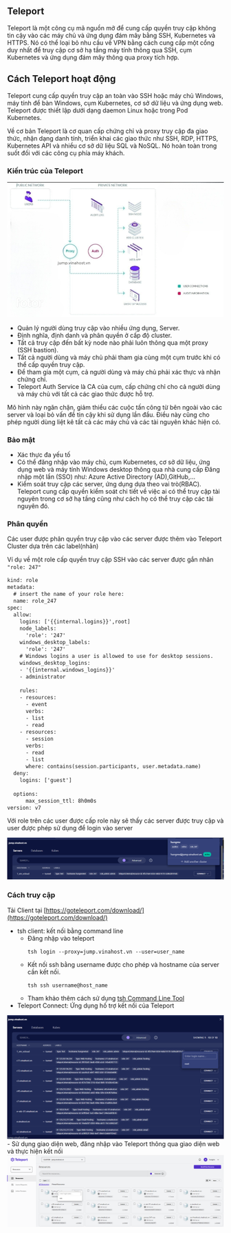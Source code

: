 ## Teleport
Teleport là một công cụ mã nguồn mở để cung cấp quyền truy cập không tin cậy vào các máy chủ và ứng dụng đám mây bằng SSH, Kubernetes và HTTPS. Nó có thể loại bỏ nhu cầu về VPN bằng cách cung cấp một cổng duy nhất để truy cập cơ sở hạ tầng máy tính thông qua SSH, cụm Kubernetes và ứng dụng đám mây thông qua proxy tích hợp.

## Cách Teleport hoạt động
Teleport cung cấp quyền truy cập an toàn vào SSH hoặc máy chủ Windows, máy tính để bàn Windows, cụm Kubernetes, cơ sở dữ liệu và ứng dụng web. Teleport được thiết lập dưới dạng daemon Linux hoặc trong Pod Kubernetes.

Về cơ bản Teleport là cơ quan cấp chứng chỉ và proxy truy cập đa giao thức, nhận dạng danh tính, triển khai các giao thức như SSH, RDP, HTTPS, Kubernetes API và nhiều cơ sở dữ liệu SQL và NoSQL. Nó hoàn toàn trong suốt đối với các công cụ phía máy khách.

### Kiến trúc của Teleport
<img src="image/teleport.png">

- Quản lý người dùng truy cập vào nhiều ứng dụng, Server.
- Định nghĩa, định danh và phân quyền ở cấp độ cluster.
- Tất cả truy cập đến bất kỳ node nào phải luôn thông qua một proxy (SSH bastion).
- Tất cả người dùng và máy chủ phải tham gia cùng một cụm trước khi có thể cấp quyền truy cập.
- Để tham gia một cụm, cả người dùng và máy chủ phải xác thực và nhận chứng chỉ.
- Teleport Auth Service là CA của cụm, cấp chứng chỉ cho cả người dùng và máy chủ với tất cả các giao thức được hỗ trợ.

Mô hình này ngăn chặn, giảm thiểu các cuộc tấn công từ bên ngoài vào các server và loại bỏ vấn đề tin cậy khi sử dụng lần đầu. Điều này cũng cho phép người dùng liệt kê tất cả các máy chủ và các tài nguyên khác hiện có.

### Bảo mật

- Xác thực đa yếu tố
- Có thể đăng nhập vào máy chủ, cụm Kubernetes, cơ sở dữ liệu, ứng dụng web và máy tính Windows desktop thông qua nhà cung cấp Đăng nhập một lần (SSO) như: Azure Active Directory (AD),GitHub,...
- Kiểm soát truy cập các server, ứng dụng dựa theo vai trò(RBAC). Teleport cung cấp quyền kiểm soát chi tiết về việc ai có thể truy cập tài nguyên trong cơ sở hạ tầng cũng như cách họ có thể truy cập các tài nguyên đó.

### Phân quyền
Các user được phân quyền truy cập vào các server được thêm vào Teleport Cluster dựa trên các label(nhãn) 

Ví dụ về một role cấp quyền truy cập SSH vào các server được gắn nhãn `"role: 247"` 
```
kind: role
metadata:
  # insert the name of your role here:
  name: role_247
spec:
  allow:
    logins: ['{{internal.logins}}',root]
    node_labels:
      'role': '247'
    windows_desktop_labels:
      'role': '247'
    # Windows logins a user is allowed to use for desktop sessions.
    windows_desktop_logins:
    - '{{internal.windows_logins}}'
    - administrator

    rules:
    - resources:
      - event
      verbs:
      - list
      - read
    - resources:
      - session
      verbs:
      - read
      - list
      where: contains(session.participants, user.metadata.name)
  deny:
    logins: ['guest']

  options:
      max_session_ttl: 8h0m0s
version: v7
```
Với role trên các user được cấp role này sẽ thấy các server được truy cập và user được phép sử dụng để login vào server

<img src="image/teleport_role_247.png">

### Cách truy cập

Tải Client tại [https://goteleport.com/download/](https://goteleport.com/download/)

- tsh client: kết nối bằng command line
    - Đăng nhập vào teleport
        ```
        tsh login --proxy=jump.vinahost.vn --user=user_name 
        ```
    - Kết nối ssh bằng username được cho phép và hostname của server cần kết nối.
        ```
        tsh ssh username@host_name
        ```
    - Tham khảo thêm cách sử dụng [tsh Command Line Tool](https://goteleport.com/docs/connect-your-client/tsh/)
- Teleport Connect: Ứng dụng hố trợ kết nối của Teleport

<img src="image/teleport_connect.png">
- Sử dụng giao diện web, đăng nhập vào Teleport thông qua giao diện web và thực hiện kết nối

<img src="image/teleport_web_ui.png">

